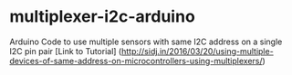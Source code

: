 # multiplexer-i2c-arduino
Arduino Code to use multiple sensors with same I2C address on a single I2C pin pair
[Link to Tutorial] (http://sidj.in/2016/03/20/using-multiple-devices-of-same-address-on-microcontrollers-using-multiplexers/)

